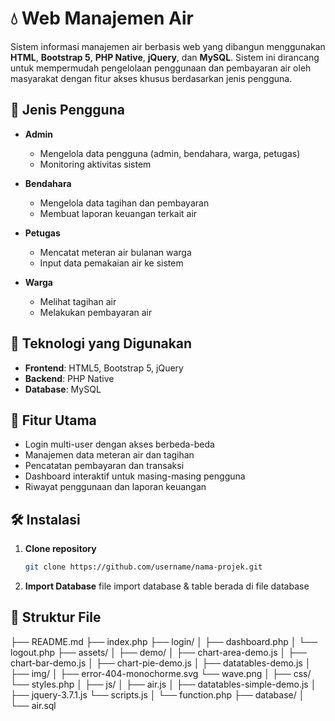 # 💧 Web Manajemen Air

Sistem informasi manajemen air berbasis web yang dibangun menggunakan **HTML**, **Bootstrap 5**, **PHP Native**, **jQuery**, dan **MySQL**. Sistem ini dirancang untuk mempermudah pengelolaan penggunaan dan pembayaran air oleh masyarakat dengan fitur akses khusus berdasarkan jenis pengguna.

## 🔐 Jenis Pengguna

- **Admin**

  - Mengelola data pengguna (admin, bendahara, warga, petugas)
  - Monitoring aktivitas sistem

- **Bendahara**

  - Mengelola data tagihan dan pembayaran
  - Membuat laporan keuangan terkait air

- **Petugas**

  - Mencatat meteran air bulanan warga
  - Input data pemakaian air ke sistem

- **Warga**
  - Melihat tagihan air
  - Melakukan pembayaran air

## 🧰 Teknologi yang Digunakan

- **Frontend**: HTML5, Bootstrap 5, jQuery
- **Backend**: PHP Native
- **Database**: MySQL

## 🚀 Fitur Utama

- Login multi-user dengan akses berbeda-beda
- Manajemen data meteran air dan tagihan
- Pencatatan pembayaran dan transaksi
- Dashboard interaktif untuk masing-masing pengguna
- Riwayat penggunaan dan laporan keuangan

## 🛠️ Instalasi

1. **Clone repository**
   ```bash
   git clone https://github.com/username/nama-projek.git
   ```
2. **Import Database**
   file import database & table berada di file database

## 📁 Struktur File

├── README.md
├── index.php
├── login/
│ ├── dashboard.php
│ └── logout.php
├── assets/
│ ├── demo/
│ ├── chart-area-demo.js
│ ├── chart-bar-demo.js
│ ├── chart-pie-demo.js
│ ├── datatables-demo.js
│ ├── img/
│ ├── error-404-monochorme.svg
└── wave.png
│ ├── css/
└── styles.php
│ ├── js/
│ ├── air.js
│ ├── datatables-simple-demo.js
│ ├── jquery-3.7.1.js
└── scripts.js
│ └── function.php
├── database/
│ └── air.sql
